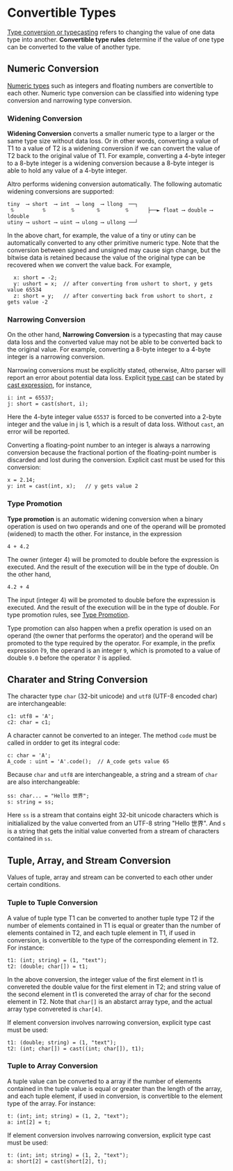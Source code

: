# Convertible Types

[Type conversion or typecasting](https://en.wikibooks.org/wiki/Computer_Programming/Type_conversion) refers to changing the value of one data type into another. **Convertible type rules** determine if the value of one type can be converted to the value of another type.

## Numeric Conversion

[Numeric types](TypeNumeric.md) such as integers and floating numbers are convertible to each other. Numeric type conversion can be classified into widening type conversion and narrowing type conversion.

### Widening Conversion

**Widening Conversion** converts a smaller numeric type to a larger or the same type size without data loss. Or in other words, converting a value of T1 to a value of T2 is a widening conversion if we can convert the value of T2 back to the original value of T1. For example, converting a 4-byte integer to a 8-byte integer is a widening conversion because a 8-byte integer is able to hold any value of a 4-byte integer.

Altro performs widening conversion automatically. The following automatic widening conversions are supported:
```
tiny  ⟶ short  ⟶ int  ⟶ long  ⟶ llong  ──┐
 ⥮         ⥮        ⥮       ⥮        ⥮      ├──► float ⟶ double ⟶ ldouble
utiny ⟶ ushort ⟶ uint ⟶ ulong ⟶ ullong ──┘
```
In the above chart, for example, the value of a tiny or utiny can be automatically converted to any other primitive numeric type. Note that the conversion between signed and unsigned may cause sign change, but the bitwise data is retained because the value of the original type can be recovered when we convert the value back. For example,
```altro
  x: short = -2;
  y: ushort = x;  // after converting from ushort to short, y gets value 65534
  z: short = y;   // after converting back from ushort to short, z gets value -2
```

### Narrowing Conversion

On the other hand, **Narrowing Conversion** is a typecasting that may cause data loss and the converted value may not be able to be converted back to the original value. For example, converting a 8-byte integer to a 4-byte integer is a narrowing conversion.
 
Narrowing conversions must be explicitly stated, otherwise, Altro parser will report an error about potential data loss. Explicit [type cast](TypeCast.md) can be stated by [cast expression](Expressions.md), for instance,
```altro
i: int = 65537;
j: short = cast(short, i);
```
Here the 4-byte integer value `65537` is forced to be converted into a 2-byte integer and the value in j is 1, which is a result of data loss. Without `cast`, an error will be reported.

Converting a floating-point number to an integer is always a narrowing conversion because the fractional portion of the floating-point number is discarded and lost during the conversion. Explicit cast must be used for this conversion:
```altro
x = 2.14;
y: int = cast(int, x);   // y gets value 2
```

### Type Promotion

**Type promotion** is an automatic widening conversion when a binary operation is used on two operands and one of the operand will be promoted (widened) to macth the other. For instance, in the expression
```altro
4 + 4.2
```
The owner (integer 4) will be promoted to double before the expression is executed. And the result of the execution will be in the type of double. On the other hand,
```altro
4.2 + 4
```
The input (integer 4) will be promoted to double before the expression is executed. And the result of the execution will be in the type of double. For type promotion rules, see [Type Promotion](TypePromotion.md).

Type promotion can also happen when a prefix operation is used on an operand (the owner that performs the operator) and the operand will be promoted to the type required by the operator. For example, in the prefix expression `∛9`, the operand is an integer `9`, which is promoted to a value of double `9.0` before the operator `∛` is applied.

## Charater and String Conversion

The character type `char` (32-bit unicode) and `utf8` (UTF-8 encoded char) are interchangeable:
```altro
c1: utf8 = 'A';
c2: char = c1;
```
A character cannot be converted to an integer. The method `code` must be called in ordder to get its integral code:
```altro
c: char = 'A';
A_code : uint = 'A'.code();  // A_code gets value 65
```
Because `char` and `utf8` are interchangeable, a string and a stream of `char` are also interchangeable:
```altro
ss: char... = "Hello 世界";
s: string = ss;
```
Here `ss` is a stream that contains eight 32-bit unicode characters which is initialialized by the value converted from an UTF-8 string "Hello 世界". And `s` is a string that gets the initial value converted from a stream of characters contained in `ss`.

## Tuple, Array, and Stream Conversion

Values of tuple, array and stream can be converted to each other under certain conditions.

### Tuple to Tuple Conversion

A value of tuple type T1 can be converted to another tuple type T2 if the number of elements contained in T1 is equal or greater than the number of elements contained in T2, and each tuple element in T1, if used in conversion,  is convertible to the type of the corresponding element in T2. For instance:
```altro
t1: (int; string) = (1, "text");
t2: (double; char[]) = t1;
```
In the above conversion, the integer value of the first element in t1 is convereted the double value for the first element in T2; and string value of the second element in t1 is convereted the array of char for the second element in T2. Note that `char[]` is an abstarct array type, and the actual array type convereted is `char[4]`.

If element conversion involves narrowing conversion, explicit type cast must be used:
```altro
t1: (double; string) = (1, "text");
t2: (int; char[]) = cast((int; char[]), t1);
```
### Tuple to Array Conversion

A tuple value can be converted to a array if the number of elements contained in the tuple value is equal or greater than the length of the array, and each tuple element, if used in conversion,  is convertible to the element type of the array. For instance:
```altro
t: (int; int; string) = (1, 2, "text");
a: int[2] = t;
```
If element conversion involves narrowing conversion, explicit type cast must be used:
```altro
t: (int; int; string) = (1, 2, "text");
a: short[2] = cast(short[2], t);
```
